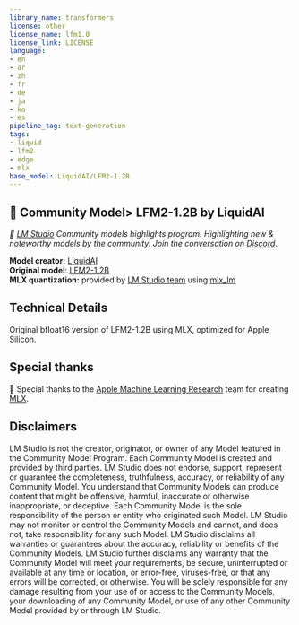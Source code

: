 ```yaml
---
library_name: transformers
license: other
license_name: lfm1.0
license_link: LICENSE
language:
- en
- ar
- zh
- fr
- de
- ja
- ko
- es
pipeline_tag: text-generation
tags:
- liquid
- lfm2
- edge
- mlx
base_model: LiquidAI/LFM2-1.2B
---
```

## 💫 Community Model> LFM2-1.2B by LiquidAI

*👾 [LM Studio](https://lmstudio.ai) Community models highlights program. Highlighting new & noteworthy models by the community. Join the conversation on [Discord](https://discord.gg/aPQfnNkxGC)*.

**Model creator:** [LiquidAI](https://huggingface.co/LiquidAI)<br>
**Original model**: [LFM2-1.2B](https://huggingface.co/LiquidAI/LFM2-1.2B)<br>
**MLX quantization:** provided by [LM Studio team](https://x.com/lmstudio) using [mlx_lm](https://github.com/ml-explore/mlx-lm)<br>

## Technical Details

Original bfloat16 version of LFM2-1.2B using MLX, optimized for Apple Silicon.

## Special thanks

🙏 Special thanks to the [Apple Machine Learning Research](https://github.com/ml-explore) team for creating [MLX](https://github.com/ml-explore/mlx).

## Disclaimers

LM Studio is not the creator, originator, or owner of any Model featured in the Community Model Program. Each Community Model is created and provided by third parties. LM Studio does not endorse, support, represent or guarantee the completeness, truthfulness, accuracy, or reliability of any Community Model.  You understand that Community Models can produce content that might be offensive, harmful, inaccurate or otherwise inappropriate, or deceptive. Each Community Model is the sole responsibility of the person or entity who originated such Model. LM Studio may not monitor or control the Community Models and cannot, and does not, take responsibility for any such Model. LM Studio disclaims all warranties or guarantees about the accuracy, reliability or benefits of the Community Models.  LM Studio further disclaims any warranty that the Community Model will meet your requirements, be secure, uninterrupted or available at any time or location, or error-free, viruses-free, or that any errors will be corrected, or otherwise. You will be solely responsible for any damage resulting from your use of or access to the Community Models, your downloading of any Community Model, or use of any other Community Model provided by or through LM Studio.
